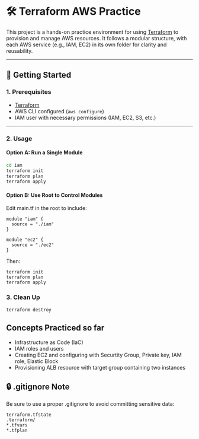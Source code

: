 # 🛠️ Terraform AWS Practice

This project is a hands-on practice environment for using [Terraform](https://www.terraform.io/) to provision and manage AWS resources. It follows a modular structure, with each AWS service (e.g., IAM, EC2) in its own folder for clarity and reusability.

---

## 🚀 Getting Started

### 1. Prerequisites

- [Terraform](https://developer.hashicorp.com/terraform/downloads)
- AWS CLI configured (`aws configure`)
- IAM user with necessary permissions (IAM, EC2, S3, etc.)

---

### 2. Usage

#### Option A: Run a Single Module

```bash
cd iam
terraform init
terraform plan
terraform apply
```

#### Option B: Use Root to Control Modules

Edit main.tf in the root to include:

```
module "iam" {
  source = "./iam"
}

module "ec2" {
  source = "./ec2"
}
```

Then:

```
terraform init
terraform plan
terraform apply
```

### 3. Clean Up

```
terraform destroy
```

## Concepts Practiced so far

- Infrastructure as Code (IaC)
- IAM roles and users
- Creating EC2 and configuring with Securtity Group, Private key, IAM role, Elastic Block
- Provisioning ALB resource with target group containing two instances

## 🔒 .gitignore Note

Be sure to use a proper .gitignore to avoid committing sensitive data:
```
terraform.tfstate
.terraform/
*.tfvars
*.tfplan
```
